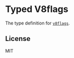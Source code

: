 # Typed V8flags

The type definition for [`v8flags`](https://github.com/js-cli/js-v8flags).

## License

MIT
